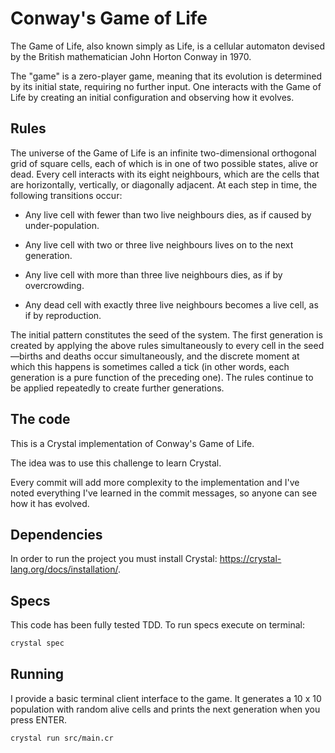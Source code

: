 Conway's Game of Life
=====================

The Game of Life, also known simply as Life, is a cellular automaton devised by the British mathematician John Horton Conway in 1970.

The "game" is a zero-player game, meaning that its evolution is determined by its initial state, requiring no further input. One interacts with the Game of Life by creating an initial configuration and observing how it evolves.

Rules
-----

The universe of the Game of Life is an infinite two-dimensional orthogonal grid of square cells, each of which is in one of two possible states, alive or dead. Every cell interacts with its eight neighbours, which are the cells that are horizontally, vertically, or diagonally adjacent. At each step in time, the following transitions occur:

- Any live cell with fewer than two live neighbours dies, as if caused by under-population.

- Any live cell with two or three live neighbours lives on to the next generation.

- Any live cell with more than three live neighbours dies, as if by overcrowding.

- Any dead cell with exactly three live neighbours becomes a live cell, as if by reproduction.

The initial pattern constitutes the seed of the system. The first generation is created by applying the above rules simultaneously to every cell in the seed—births and deaths occur simultaneously, and the discrete moment at which this happens is sometimes called a tick (in other words, each generation is a pure function of the preceding one). The rules continue to be applied repeatedly to create further generations.

The code
--------

This is a Crystal implementation of Conway's Game of Life.

The idea was to use this challenge to learn Crystal.

Every commit will add more complexity to the implementation and I've noted everything I've learned in the commit messages, so anyone can see how it has evolved.

Dependencies
------------

In order to run the project you must install Crystal: https://crystal-lang.org/docs/installation/.


Specs
-----

This code has been fully tested TDD. To run specs execute on terminal:

  ```bash
  crystal spec
  ```

Running
-------

I provide a basic terminal client interface to the game. It generates a 10 x 10 population with random alive cells and prints the next generation when you press ENTER.

  ```bash
  crystal run src/main.cr
  ```
